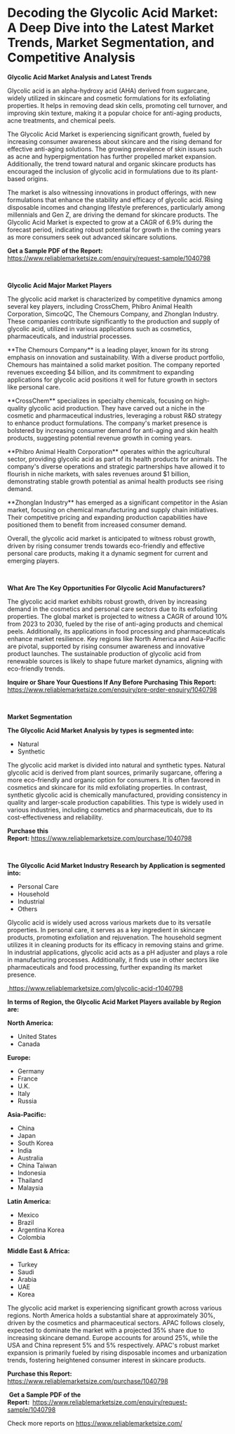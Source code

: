 <p><h1>Decoding the Glycolic Acid Market: A Deep Dive into the Latest Market Trends, Market Segmentation, and Competitive Analysis</h1></p><p><strong>Glycolic Acid Market Analysis and Latest Trends</strong></p>
<p><p>Glycolic acid is an alpha-hydroxy acid (AHA) derived from sugarcane, widely utilized in skincare and cosmetic formulations for its exfoliating properties. It helps in removing dead skin cells, promoting cell turnover, and improving skin texture, making it a popular choice for anti-aging products, acne treatments, and chemical peels.</p><p>The Glycolic Acid Market is experiencing significant growth, fueled by increasing consumer awareness about skincare and the rising demand for effective anti-aging solutions. The growing prevalence of skin issues such as acne and hyperpigmentation has further propelled market expansion. Additionally, the trend toward natural and organic skincare products has encouraged the inclusion of glycolic acid in formulations due to its plant-based origins.</p><p>The market is also witnessing innovations in product offerings, with new formulations that enhance the stability and efficacy of glycolic acid. Rising disposable incomes and changing lifestyle preferences, particularly among millennials and Gen Z, are driving the demand for skincare products. The Glycolic Acid Market is expected to grow at a CAGR of 6.9% during the forecast period, indicating robust potential for growth in the coming years as more consumers seek out advanced skincare solutions.</p></p>
<p><strong>Get a Sample PDF of the Report:&nbsp;</strong> <a href="https://www.reliablemarketsize.com/enquiry/request-sample/1040798?utm_campaign=2526&utm_medium=2&utm_source=Github&utm_content=ia&utm_term=01042025&utm_id=glycolic-acid">https://www.reliablemarketsize.com/enquiry/request-sample/1040798</a></p>
<p>&nbsp;</p>
<p><strong>Glycolic Acid Major Market Players</strong></p>
<p><p>The glycolic acid market is characterized by competitive dynamics among several key players, including CrossChem, Phibro Animal Health Corporation, SimcoQC, The Chemours Company, and Zhonglan Industry. These companies contribute significantly to the production and supply of glycolic acid, utilized in various applications such as cosmetics, pharmaceuticals, and industrial processes.</p><p>**The Chemours Company** is a leading player, known for its strong emphasis on innovation and sustainability. With a diverse product portfolio, Chemours has maintained a solid market position. The company reported revenues exceeding $4 billion, and its commitment to expanding applications for glycolic acid positions it well for future growth in sectors like personal care.</p><p>**CrossChem** specializes in specialty chemicals, focusing on high-quality glycolic acid production. They have carved out a niche in the cosmetic and pharmaceutical industries, leveraging a robust R&D strategy to enhance product formulations. The company's market presence is bolstered by increasing consumer demand for anti-aging and skin health products, suggesting potential revenue growth in coming years.</p><p>**Phibro Animal Health Corporation** operates within the agricultural sector, providing glycolic acid as part of its health products for animals. The company's diverse operations and strategic partnerships have allowed it to flourish in niche markets, with sales revenues around $1 billion, demonstrating stable growth potential as animal health products see rising demand.</p><p>**Zhonglan Industry** has emerged as a significant competitor in the Asian market, focusing on chemical manufacturing and supply chain initiatives. Their competitive pricing and expanding production capabilities have positioned them to benefit from increased consumer demand.</p><p>Overall, the glycolic acid market is anticipated to witness robust growth, driven by rising consumer trends towards eco-friendly and effective personal care products, making it a dynamic segment for current and emerging players.</p></p>
<p>&nbsp;</p>
<p><strong>What Are The Key Opportunities For Glycolic Acid Manufacturers?</strong></p>
<p><p>The glycolic acid market exhibits robust growth, driven by increasing demand in the cosmetics and personal care sectors due to its exfoliating properties. The global market is projected to witness a CAGR of around 10% from 2023 to 2030, fueled by the rise of anti-aging products and chemical peels. Additionally, its applications in food processing and pharmaceuticals enhance market resilience. Key regions like North America and Asia-Pacific are pivotal, supported by rising consumer awareness and innovative product launches. The sustainable production of glycolic acid from renewable sources is likely to shape future market dynamics, aligning with eco-friendly trends.</p></p>
<p><strong>Inquire or Share Your Questions If Any Before Purchasing This Report:</strong> <a href="https://www.reliablemarketsize.com/enquiry/pre-order-enquiry/1040798?utm_campaign=2526&utm_medium=2&utm_source=Github&utm_content=ia&utm_term=01042025&utm_id=glycolic-acid">https://www.reliablemarketsize.com/enquiry/pre-order-enquiry/1040798</a></p>
<p>&nbsp;</p>
<p><strong>Market Segmentation</strong></p>
<p><strong>The Glycolic Acid Market Analysis by types is segmented into:</strong></p>
<p><ul><li>Natural</li><li>Synthetic</li></ul></p>
<p><p>The glycolic acid market is divided into natural and synthetic types. Natural glycolic acid is derived from plant sources, primarily sugarcane, offering a more eco-friendly and organic option for consumers. It is often favored in cosmetics and skincare for its mild exfoliating properties. In contrast, synthetic glycolic acid is chemically manufactured, providing consistency in quality and larger-scale production capabilities. This type is widely used in various industries, including cosmetics and pharmaceuticals, due to its cost-effectiveness and reliability.</p></p>
<p><strong>Purchase this Report:&nbsp;</strong><a href="https://www.reliablemarketsize.com/purchase/1040798?utm_campaign=2526&utm_medium=2&utm_source=Github&utm_content=ia&utm_term=01042025&utm_id=glycolic-acid">https://www.reliablemarketsize.com/purchase/1040798</a></p>
<p>&nbsp;</p>
<p><strong>The Glycolic Acid Market Industry Research by Application is segmented into:</strong></p>
<p><ul><li>Personal Care</li><li>Household</li><li>Industrial</li><li>Others</li></ul></p>
<p><p>Glycolic acid is widely used across various markets due to its versatile properties. In personal care, it serves as a key ingredient in skincare products, promoting exfoliation and rejuvenation. The household segment utilizes it in cleaning products for its efficacy in removing stains and grime. In industrial applications, glycolic acid acts as a pH adjuster and plays a role in manufacturing processes. Additionally, it finds use in other sectors like pharmaceuticals and food processing, further expanding its market presence.</p></p>
<p><a href="https://www.reliablemarketsize.com/glycolic-acid-r1040798?utm_campaign=2526&utm_medium=2&utm_source=Github&utm_content=ia&utm_term=01042025&utm_id=glycolic-acid">&nbsp;https://www.reliablemarketsize.com/glycolic-acid-r1040798</a></p>
<p><strong>In terms of Region, the Glycolic Acid Market Players available by Region are:</strong></p>
<p>
    <p> <strong> North America: </strong>
        <ul>
            <li>United States</li>
            <li>Canada</li>
        </ul>
        </p> 
    <p> <strong> Europe: </strong>
        <ul>
            <li>Germany</li>
            <li>France</li>
            <li>U.K.</li>
            <li>Italy</li>
            <li>Russia</li>
        </ul>
        </p> 
    <p> <strong> Asia-Pacific: </strong>
        <ul>
            <li>China</li>
            <li>Japan</li>
            <li>South Korea</li>
            <li>India</li>
            <li>Australia</li>
            <li>China Taiwan</li>
            <li>Indonesia</li>
            <li>Thailand</li>
            <li>Malaysia</li>
        </ul>
        </p> 
    <p> <strong> Latin America: </strong>
        <ul>
            <li>Mexico</li>
            <li>Brazil</li>
            <li>Argentina Korea</li>
            <li>Colombia</li>
        </ul>
        </p> 
    <p> <strong> Middle East & Africa: </strong>
        <ul>
            <li>Turkey</li>
            <li>Saudi</li>
            <li>Arabia</li>
            <li>UAE</li>
            <li>Korea</li>
        </ul>
    </p>
    </p>
<p><p>The glycolic acid market is experiencing significant growth across various regions. North America holds a substantial share at approximately 30%, driven by the cosmetics and pharmaceutical sectors. APAC follows closely, expected to dominate the market with a projected 35% share due to increasing skincare demand. Europe accounts for around 25%, while the USA and China represent 5% and 5% respectively. APAC's robust market expansion is primarily fueled by rising disposable incomes and urbanization trends, fostering heightened consumer interest in skincare products.</p></p>
<p><strong>Purchase this Report: </strong><a href="https://www.reliablemarketsize.com/purchase/1040798?utm_campaign=2526&utm_medium=2&utm_source=Github&utm_content=ia&utm_term=01042025&utm_id=glycolic-acid">https://www.reliablemarketsize.com/purchase/1040798</a></p>
<p>&nbsp;<strong>Get a Sample PDF of the Report:&nbsp;&nbsp;</strong><a href="https://www.reliablemarketsize.com/enquiry/request-sample/1040798?utm_campaign=2526&utm_medium=2&utm_source=Github&utm_content=ia&utm_term=01042025&utm_id=glycolic-acid">https://www.reliablemarketsize.com/enquiry/request-sample/1040798</a></p>
<p><strong></strong></p>
<p>Check more reports on <a href="https://www.reliablemarketsize.com/?utm_campaign=2526&utm_medium=2&utm_source=Github&utm_content=ia&utm_term=01042025&utm_id=glycolic-acid">https://www.reliablemarketsize.com/</a></p>